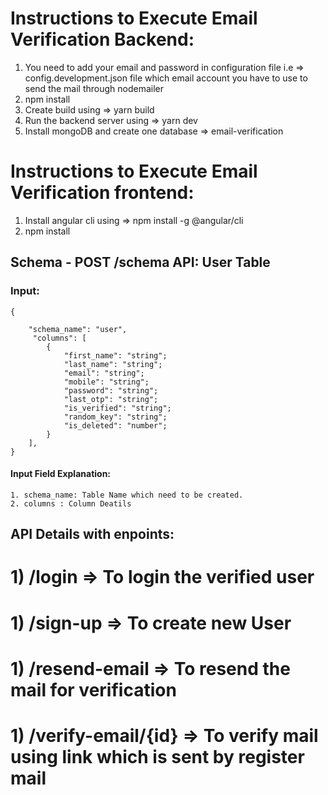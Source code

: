 # Instructions to Execute Email Verification Backend:

 1) You need to add your email and password in configuration file i.e =>           config.development.json file which email account you have to use to send       the mail through nodemailer
 2) npm install 
 3) Create build using =>  yarn build 
 4) Run the backend server using => yarn dev
 5) Install mongoDB and create one database => email-verification


# Instructions to Execute Email Verification frontend:

 1) Install angular cli using => npm install -g @angular/cli
 2) npm install 




## Schema - POST /schema API: User Table 

### Input: 
    {
        
        "schema_name": "user",
         "columns": [
            {
                "first_name": "string";
                "last_name": "string";
                "email": "string";
                "mobile": "string";
                "password": "string";
                "last_otp": "string";
                "is_verified": "string";
                "random_key": "string";
                "is_deleted": "number";
            }
        ],
    }

#### Input Field Explanation: 
    1. schema_name: Table Name which need to be created.
    2. columns : Column Deatils



## API Details with enpoints:
# 1) /login  => To login the verified user
# 1) /sign-up => To create new User 
# 1) /resend-email => To resend the mail for verification 
# 1) /verify-email/{id} => To verify mail using link which is sent by register mail



